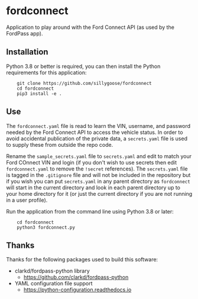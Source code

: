 # fordconnect
Application to play around with the Ford Connect API (as used by the FordPass app).

## Installation
Python 3.8 or better is required, you can then install the Python requirements for this application:
```
    git clone https://github.com/sillygoose/fordconnect
    cd fordconnect
    pip3 install -e .
```

## Use
The `fordconnect.yaml` file is read to learn the VIN, username, and password needed by the Ford Connect API to access the vehicle status.  In order to avoid accidental publication of the private data, a `secrets.yaml` file is used to supply these from outside the repo code.

Rename the `sample_secrets.yaml` file to `secrets.yaml` and edit to match your Ford COnnect VIN and login (if you don't wish to use secrets then edit `fordconnect.yaml` to remove the `!secret` references).  The `secrets.yaml` file is tagged in the `.gitignore` file and will not be included in the repository but if you wish you can put `secrets.yaml` in any parent directory as `fordconnect` will start in the current directory and look in each parent directory up to your home directory for it (or just the current directory if you are not running in a user profile).

Run the application from the command line using Python 3.8 or later:

```
    cd fordconnect
    python3 fordconnect.py
```

## Thanks
Thanks for the following packages used to build this software:
- clarkd/fordpass-python library
    - https://github.com/clarkd/fordpass-python
- YAML configuration file support
    - https://python-configuration.readthedocs.io

